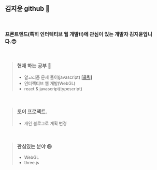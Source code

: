## 김지윤 github 👋   

<br>

### 프론트엔드(특히 인터렉티브 웹 개발!!)에 관심이 있는 개발자 김지윤입니다.😙

<br>


>### 현재 하는 공부 🤔          
>- 알고리즘 문제 풀이(javascript) <a href ="https://github.com/jiyun1006/algorithm"> [클릭] </a>   
>- 인터렉티브 웹 개발(WebGL)
>- react & javascript(typescript)


<br>

>### 토이 프로젝트.  
>- 개인 블로그로 계획 변경

<br>


>### 관심있는 분야 😄     
>- WebGL
>- three.js






<!--
**jiyun1006/jiyun1006** is a ✨ _special_ ✨ repository because its `README.md` (this file) appears on your GitHub profile.

Here are some ideas to get you started:

- 🔭 I’m currently working on ...
- 🌱 I’m currently learning ...
- 👯 I’m looking to collaborate on ...
- 🤔 I’m looking for help with ...
- 💬 Ask me about ...
- 📫 How to reach me: ...
- 😄 Pronouns: ...

-->

